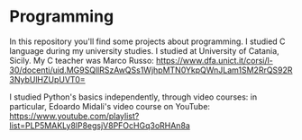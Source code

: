 # Programming
In this repository you'll find some projects about programming. 
I studied C language during my university studies. I studied at University of Catania, Sicily.
My C teacher was Marco Russo: https://www.dfa.unict.it/corsi/l-30/docenti/uid.MG9SQllRSzAwQSs1WjhpMTN0YkpQWnJLam1SM2RrQS92R3NybUlHZUpUVT0= 

I studied Python's basics independently, through video courses: in particular, Edoardo Midali's video course on YouTube: 
https://www.youtube.com/playlist?list=PLP5MAKLy8lP8egsjV8PFOcHGq3oRHAn8a

